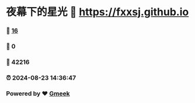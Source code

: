 # 夜幕下的星光 :link: https://fxxsj.github.io 
### :page_facing_up: [16](https://fxxsj.github.io/tag.html) 
### :speech_balloon: 0 
### :hibiscus: 42216 
### :alarm_clock: 2024-08-23 14:36:47 
### Powered by :heart: [Gmeek](https://github.com/Meekdai/Gmeek)
